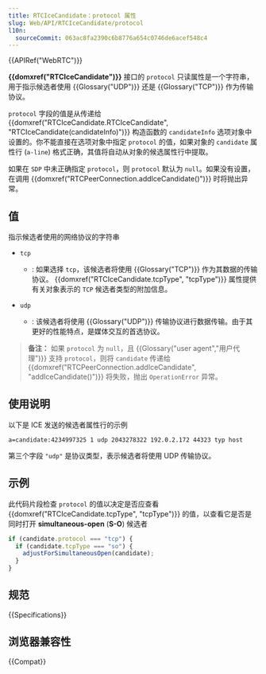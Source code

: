 ```yaml
---
title: RTCIceCandidate：protocol 属性
slug: Web/API/RTCIceCandidate/protocol
l10n:
  sourceCommit: 063ac8fa2390c6b8776a654c0746de6acef548c4
---
```


{{APIRef("WebRTC")}}

**{{domxref("RTCIceCandidate")}}** 接口的 `protocol` 只读属性是一个字符串，用于指示候选者使用 {{Glossary("UDP")}} 还是 {{Glossary("TCP")}} 作为传输协议。

`protocol` 字段的值是从传递给 {{domxref("RTCIceCandidate.RTCIceCandidate", "RTCIceCandidate(candidateInfo)")}} 构造函数的 `candidateInfo` 选项对象中设置的。你不能直接在选项对象中指定 `protocol` 的值，如果对象的 `candidate` 属性行 (`a-line`) 格式正确，其值将自动从对象的候选属性行中提取。

如果在 `SDP` 中未正确指定 `protocol`，则 `protocol` 默认为 `null`。如果没有设置，在调用 {{domxref("RTCPeerConnection.addIceCandidate()")}} 时将抛出异常。

## 值

指示候选者使用的网络协议的字符串

- `tcp`

  - : 如果选择 `tcp`，该候选者将使用 {{Glossary("TCP")}} 作为其数据的传输协议。 {{domxref("RTCIceCandidate.tcpType", "tcpType")}} 属性提供有关对象表示的 `TCP` 候选者类型的附加信息。

- `udp`
  - : 该候选者将使用 {{Glossary("UDP")}} 传输协议进行数据传输。由于其更好的性能特点，是媒体交互的首选协议。

> **备注：** 如果 `protocol` 为 `null`，且 {{Glossary("user agent","用户代理")}} 支持 `protocol`，则将 `candidate` 传递给 {{domxref("RTCPeerConnection.addIceCandidate", "addIceCandidate()")}} 将失败，抛出 `OperationError` 异常。

## 使用说明

以下是 ICE 发送的候选者属性行的示例

```plain
a=candidate:4234997325 1 udp 2043278322 192.0.2.172 44323 typ host
```

第三个字段 `"udp"` 是协议类型，表示候选者将使用 UDP 传输协议。

## 示例

此代码片段检查 `protocol` 的值以决定是否应查看 {{domxref("RTCIceCandidate.tcpType", "tcpType")}} 的值，以查看它是否是同时打开 **simultaneous-open** (**S-O**) 候选者

```js
if (candidate.protocol === "tcp") {
  if (candidate.tcpType === "so") {
    adjustForSimultaneousOpen(candidate);
  }
}
```

## 规范

{{Specifications}}

## 浏览器兼容性

{{Compat}}
